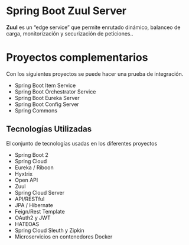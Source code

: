 # Spring Boot Zuul Server

**Zuul** es un “edge service” que permite enrutado dinámico, balanceo de carga, monitorización y securización de peticiones..

# Proyectos complementarios

Con los siguientes proyectos se puede hacer una prueba de integración.

- Spring Boot Item Service
- Spring Boot Orchestrator Service
- Spring Boot Eureka Server
- Spring Boot Config Server
- Spring Commons

## Tecnologías Utilizadas

El conjunto de tecnologías usadas en los diferentes proyectos
-   Spring Boot 2
-   Spring Cloud
-   Eureka / Riboon
-   Hyxtrix
-   Open API
-   Zuul
-   Spring Cloud Server
-   API/RESTful
-   JPA / Hibernate
-   Feign/Rest Template
-   OAuth2 y JWT
-   HATEOAS
-   Spring Cloud Sleuth y Zipkin
-   Microservicios en contenedores Docker
 
